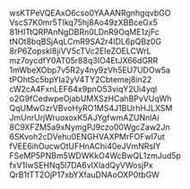 wsKTPeVQEAxO6cso0YAAANRgnhgqvbGO
VscS7K0mr5TIkq75hj8Ao49zXBBceGx5
81HITtQRPAnNgDBRn0LDnR9OqME1zjFc
tNOt8bqBSjAqLCmR9SA2r4IDL6pQBz0G
8rP6Zopskl8jiVV5cTVc2EIeZOELCWrL
mz7oycdfY0AT05r88q3IO4EtJX66dGRR
1mWbeXObp7v5R2y4ny9zVh5EU7UDOw5a
tPOhtSc5bpYIa2yV4TY2Cbtemej8in22
cW2cA4FxnLEF64x9pnO53viqY2Ui4yql
o2G9fCedwpeOjabUMXSzHCahBPvVUqWh
QqUMwGzrVBvoHyRO1MS4J1BUrhHJLXSM
JmUnrUrjWruoxoxK5AJYgfwmAZUNnlAi
8C9XFZM5a9xNymgPJ9czo00WgcZaw2Jn
6SKvoh2cDVehu0ENGHVAXPMrFOFwl7ut
fVEE6ihOucwOtUFHnAChi40eJVmNRsIY
FSeMP5PNBm5WDWKkO4WcBwQL1zmJud5p
fxV1IwSEHNq5l7DA6vIXladQyVWosjPx
QrB1tTT2OjP17xbYXfauDNAoOXP0tbGW
